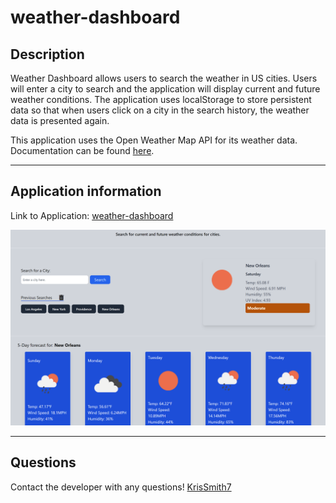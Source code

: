 # weather-dashboard

## Description
Weather Dashboard allows users to search the weather in US cities. Users will enter a city to search and the application will display current and future weather conditions. The application uses localStorage to store persistent data so that when users click on a city in the search history, the weather data is presented again.

This application uses the Open Weather Map API for its weather data. Documentation can be found [here](https://openweathermap.org/api).

---
## Application information


Link to Application: [weather-dashboard](https://krissmith7.github.io/weather-dashboard/)

![Screenshot of Application](./assets/screenshot.png)

---
  ## Questions
  Contact the developer with any questions!
  [KrisSmith7](https://github.com/krissmith7)
 
